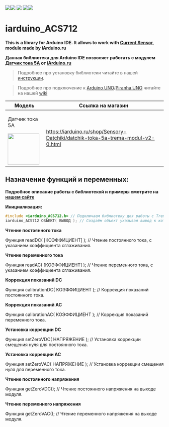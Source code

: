 [![](https://iarduino.ru/img/logo.svg)](https://iarduino.ru)[![](https://wiki.iarduino.ru/img/git-shop.svg?3)](https://iarduino.ru) [![](https://wiki.iarduino.ru/img/git-wiki.svg?2)](https://wiki.iarduino.ru) [![](https://wiki.iarduino.ru/img/git-lesson.svg?2)](https://lesson.iarduino.ru)[![](https://wiki.iarduino.ru/img/git-forum.svg?2)](http://forum.trema.ru)

# iarduino\_ACS712

**This is a library for Arduino IDE. It allows to work with [Current Sensor](https://iarduino.ru/shop/Sensory-Datchiki/datchik-toka-5a-trema-modul-v2-0.html), module made by iArduino.ru**

**Данная библиотека для Arduino IDE позволяет работать с модулем [Датчик тока 5А](https://iarduino.ru/shop/Sensory-Datchiki/datchik-toka-5a-trema-modul-v2-0.html) от [iArduino.ru](https://iarduino.ru)**

> Подробнее про установку библиотеки читайте в нашей [инструкции](https://wiki.iarduino.ru/page/Installing_libraries/).

> Подробнее про подключение к [Arduino UNO](https://iarduino.ru/shop/boards/arduino-uno-r3.html)/[Piranha UNO](https://iarduino.ru/shop/boards/piranha-uno-r3.html) читайте на нашей [wiki](https://wiki.iarduino.ru/page/current_sensor/#h3_3)


| Модель | Ссылка на магазин |
|---|---|
| <p>Датчик тока 5А</p> <img src="https://wiki.iarduino.ru/img/resources/927/927.svg" width="100px"></img>| https://iarduino.ru/shop/Sensory-Datchiki/datchik-toka-5a-trema-modul-v2-0.html |


## Назначение функций и переменных:

**Подробное описание работы с библиотекой и примеры смотрите на [нашем сайте](https://wiki.iarduino.ru/page/current_sensor/#h3_6)**

**Инициализация:**

```C++
#include <iarduino_ACS712.h> // Подключаем библиотеку для работы с Trema датчиком тока.
iarduino_ACS712 ОБЪЕКТ( ВЫВОД ); // Создаём объект указывая вывод к которому подключён датчик.
```

**Чтение постоянного тока** 

Функция readDC( [КОЭФФИЦИЕНТ] ); // Чтение постоянного тока, с указанием коэффициента сглаживания.

**Чтение переменного тока** 

Функция readAC( [КОЭФФИЦИЕНТ] ); // Чтение переменного тока, с указанием коэффициента сглаживания.

**Коррекция показаний DC** 

Функция calibrationDC( КОЭФФИЦИЕНТ ); // Коррекция показаний постоянного тока.

**Коррекция показаний AC** 

Функция calibrationAC( КОЭФФИЦИЕНТ ); // Коррекция показаний переменного тока.

**Установка коррекции DC** 

Функция setZeroVDC( НАПРЯЖЕНИЕ ); // Установка коррекции смещения нуля для постоянного тока.

**Установка коррекции AC** 

Функция setZeroVAC( НАПРЯЖЕНИЕ ); // Установка коррекции смещения нуля для переменного тока.

**Чтение постоянного напряжения** 

Функция getZeroVDC(); // Чтение постоянного напряжения на выходе модуля.

**Чтение переменного напряжения** 

Функция getZeroVAC(); // Чтение переменного напряжения на выходе модуля.

